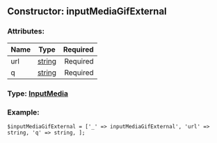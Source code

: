 ## Constructor: inputMediaGifExternal  

### Attributes:

| Name     |    Type       | Required |
|----------|:-------------:|---------:|
|url|[string](../types/string.md) | Required|
|q|[string](../types/string.md) | Required|


### Type: [InputMedia](../types/InputMedia.md)

### Example:


```
$inputMediaGifExternal = ['_' => inputMediaGifExternal', 'url' => string, 'q' => string, ];
```